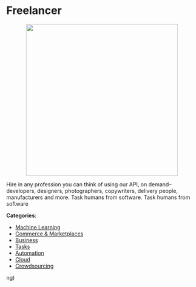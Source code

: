# Freelancer
<p align="center">
    <img width="400" src="https://raw.githubusercontent.com/apis-list/apis-list/apis/freelancer/logo_256x256.png" />
</p>

Hire in any profession you can think of using our API, on demand–developers, designers, photographers, copywriters, delivery people, manufacturers and more.  Task humans from software. Task humans from software



**Categories**:
- [Machine Learning](https://github.com/apis-list/apis-list#machine-learning)
- [Commerce & Marketplaces](https://github.com/apis-list/apis-list#commerce-and-marketplaces)
- [Business](https://github.com/apis-list/apis-list#business)
- [Tasks](https://github.com/apis-list/apis-list#tasks)
- [Automation](https://github.com/apis-list/apis-list#automation)
- [Cloud](https://github.com/apis-list/apis-list#cloud)
- [Crowdsourcing](https://github.com/apis-list/apis-list#crowdsourcing)



ng)



